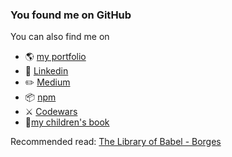 ### You found me on GitHub

You can also find me on 

- 🌎 [my portfolio](https://www.clairefroelichdev.com/)
- 🤝 [Linkedin](https://www.linkedin.com/in/claire-froelich/)
- ✏️ [Medium](https://medium.com/@clairefroelich)
- 📦 [npm](https://www.npmjs.com/settings/clairefro/packages)
- ⚔️ [Codewars](https://www.codewars.com/users/clairefro)
- 🥕[my children's book](https://www.power-of-vegetables.com/)

Recommended read: [The Library of Babel - Borges](https://sites.evergreen.edu/politicalshakespeares/wp-content/uploads/sites/226/2015/12/Borges-The-Library-of-Babel.pdf)
